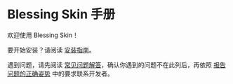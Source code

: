 # Blessing Skin 手册

欢迎使用 Blessing Skin！

要开始安装？请阅读 [安装指南](/setup.md)。

遇到问题，请先阅读 [常见问题解答](/faq.md)，确认你遇到的问题不在此列后，再依照 [报告问题的正确姿势](/report.md) 中的要求联系开发者。